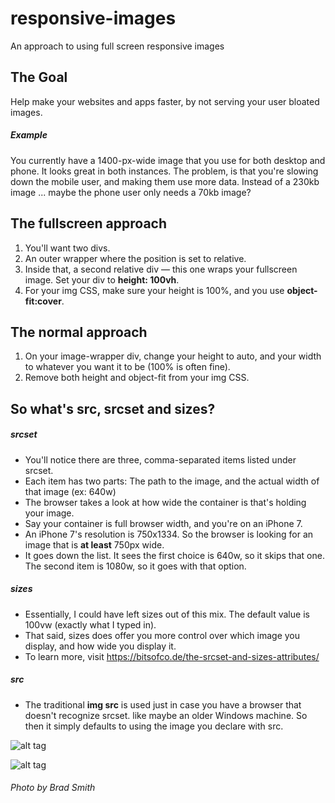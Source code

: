 # responsive-images
An approach to using full screen responsive images

## The Goal
Help make your websites and apps faster, by not serving your user bloated images. 

##### Example
You currently have a 1400-px-wide image that you use for both desktop and phone. It looks great in both instances. The problem, is that you're slowing down the mobile user, and making them use more data. Instead of a 230kb image ... maybe the phone user only needs a 70kb image? 

## The fullscreen approach
1. You'll want two divs.
2. An outer wrapper where the position is set to relative.
2. Inside that, a second relative div — this one wraps your fullscreen image. Set your div to **height: 100vh**.
3. For your img CSS, make sure your height is 100%, and you use **object-fit:cover**.

## The normal approach
1. On your image-wrapper div, change your height to auto, and your width to whatever you want it to be (100% is often fine).
2. Remove both height and object-fit from your img CSS. 


## So what's src, srcset and sizes?
##### srcset
* You'll notice there are three, comma-separated items listed under srcset.
* Each item has two parts: The path to the image, and the actual width of that image (ex: 640w)
* The browser takes a look at how wide the container is that's holding your image.
* Say your container is full browser width, and you're on an iPhone 7.
* An iPhone 7's resolution is 750x1334. So the browser is looking for an image that is **at least** 750px wide.
* It goes down the list. It sees the first choice is 640w, so it skips that one. The second item is 1080w, so it goes with that option.

##### sizes
* Essentially, I could have left sizes out of this mix. The default value is 100vw (exactly what I typed in).
* That said, sizes does offer you more control over which image you display, and how wide you display it.
* To learn more, visit https://bitsofco.de/the-srcset-and-sizes-attributes/

##### src
* The traditional **img src** is used just in case you have a browser that doesn't recognize srcset. like maybe an older Windows machine. So then it simply defaults to using the image you declare with src.


![alt tag](https://github.com/bpliske/ldsn-responsive-images/blob/master/images/code-example.png)


![alt tag](https://github.com/bpliske/ldsn-responsive-images/blob/master/images/browser-example.jpg)

###### Photo by Brad Smith
